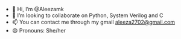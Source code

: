 - 👋 Hi, I’m @Aleezamk
- 💞️ I’m looking to collaborate on Python, System Verilog and C 
- 📫 You can contact me through my gmail aleeza2702@gmail.com
- 😄 Pronouns: She/her


<!---
Aleezamk/Aleezamk is a ✨ special ✨ repository because its `README.md` (this file) appears on your GitHub profile.
You can click the Preview link to take a look at your changes.
--->

